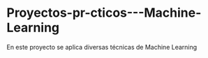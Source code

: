 # Proyectos-pr-cticos---Machine-Learning
En este proyecto se aplica diversas técnicas de Machine Learning 
